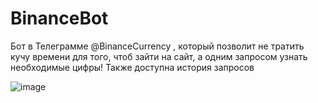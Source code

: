 # BinanceBot
Бот в Телеграмме @BinanceCurrency , который позволит не тратить кучу времени для того, чтоб зайти на сайт, а одним запросом узнать необходимые цифры! Также доступна история запросов

![image](https://user-images.githubusercontent.com/42847357/153496985-5fb8bc21-ed4b-4b51-9102-30baaf4e7978.png)
